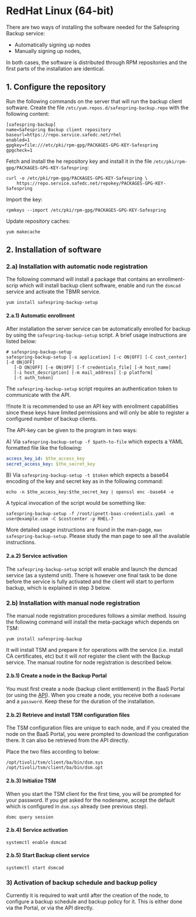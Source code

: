 # RedHat Linux (64-bit)

There are two ways of installing the software needed for the Safespring Backup
service:

 - Automatically signing up nodes
 - Manually signing up nodes,

In both cases, the software is distributed through RPM repositories and the
first parts of the installation are identical.

## 1. Configure the repository

Run the following commands on the server that will run the backup client
software.  Create the file ```/etc/yum.repos.d/safespring-backup.repo``` with
the following content:

```shell
[safespring-backup]
name=Safespring Backup client repository
baseurl=https://repo.service.safedc.net/rhel
enabled=1
gpgkey=file:///etc/pki/rpm-gpg/PACKAGES-GPG-KEY-Safespring
gpgcheck=1
```

Fetch and install the he repository key and install it in the file ```/etc/pki/rpm-gpg/PACKAGES-GPG-KEY-Safespring```:

```shell
curl -o /etc/pki/rpm-gpg/PACKAGES-GPG-KEY-Safespring \
    https://repo.service.safedc.net/repokey/PACKAGES-GPG-KEY-Safespring
```

Import the key:

```shell
rpmkeys --import /etc/pki/rpm-gpg/PACKAGES-GPG-KEY-Safespring
```

Update repository caches:

```shell
yum makecache
```

## 2. Installation of software

### 2.a) Installation with automatic node registration

The following command will install a package that contains an enrollment-scrip
which will install backup client software, enable and run the ```dsmcad```
service and activate the TBMR service.

```shell
yum install safespring-backup-setup
```

#### 2.a.1) Automatic enrollment

After installation the server service can be automatically enrolled for backup
by using the  ```safespring-backup-setup``` script.  A brief usage instructions
are listed below:

```shell
# safespring-backup-setup 
safespring-backup-setup [-a application] [-c ON|OFF] [-C cost_center] [-d ON|OFF]
   [-D ON|OFF] [-e ON|OFF] [-f credentials_file] [-H host_name]
   [-i host_description] [-m mail_address] [-p platform]
   [-t auth_token]
```

The ```safespring-backup-setup``` script requires an authentication token to
communicate with the API.

!!!note
    It is recommended to use an API key with enrollment capabilities since these
    keys have limited permissions and will only be able to register a configured
    number of backup clients.

The API-key can be given to the program in two ways:

A) Via `safespring-backup-setup -f $path-to-file` which expects a YAML
formatted file like the following:

```yaml
access_key_id: $the_access_key
secret_access_key: $the_secret_key
```

B) Via `safespring-backup-setup -t $token` which expects a base64 encoding of
the key and secret key as in the following command:

```shell
echo -n $the_access_key:$the_secret_key | openssl enc -base64 -e
```

A typical invocation of the script would be something like:

```shell
safespring-backup-setup -f /root/ipnett-baas-credentials.yaml -m user@example.com -C $costcenter -p RHEL-7
```

More detailed usage instructions are found in the man-page, `man
safespring-backup-setup`.  Please study the man page to see all the available
instructions.

#### 2.a.2) Service activation

The ```safespring-backup-setup``` script will enable and launch the dsmcad
service (as a systemd unit).  There is however one final task to be done before
the service is fully activated and the client will start to perform backup,
which is explained in step 3 below.

### 2.b) Installation with manual node registration

The manual node registration procedures follows a similar method. Issuing the
following command will install the meta-package which depends on TSM:

```shell
yum install safespring-backup
```

It will install TSM and prepare it for operations with the service (i.e.
install CA certificates, etc) but it will _not_ register the client with the
Backup service. The manual routine for node registration is described below.

#### 2.b.1) Create a node in the Backup Portal

You must first create a node (backup client entitlement) in the BaaS Portal (or
using the [API](https://github.com/safespring/cloud-BaaS/blob/master/API.md)).
When you create a node, you receive both a ```nodename``` and a ```password```.
Keep these for the duration of the installation.

#### 2.b.2) Retrieve and install TSM configuration files

The TSM configuration files are unique to each node, and if you created the
node on the BaaS Portal, you were prompted to download the configuration there.
It can also be retrieved from the API directly.

Place the two files according to below:

```shell
/opt/tivoli/tsm/client/ba/bin/dsm.sys
/opt/tivoli/tsm/client/ba/bin/dsm.opt
```

#### 2.b.3) Initialize TSM

When you start the TSM client for the first time, you will be prompted for your
password. If you get asked for the nodename, accept the default which is
configured in ```dsm.sys``` already (see previous step).

```shell
dsmc query session
```

#### 2.b.4) Service activation

```shell
systemctl enable dsmcad
```

#### 2.b.5) Start Backup client service

```shell
systemctl start dsmcad
```

### 3) Activation of backup schedule and backup policy

Currently it is required to wait until after the creation of the node, to
configure a backup schedule and backup policy for it.  This is either done via
the Portal, or via the API directly.

